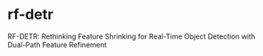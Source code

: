 # rf-detr
RF-DETR: Rethinking Feature Shrinking for Real-Time Object Detection with Dual-Path Feature Refinement
